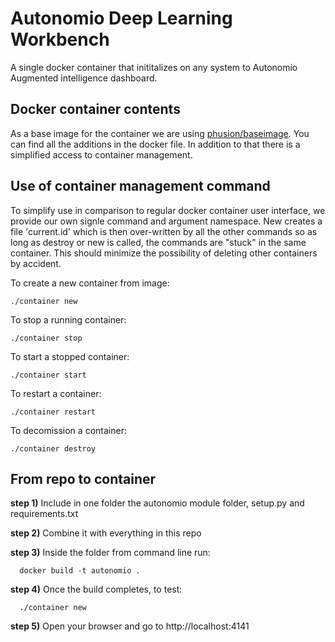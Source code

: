 # Autonomio Deep Learning Workbench

A single docker container that inititalizes on any system to Autonomio Augmented intelligence dashboard. 

## Docker container contents

As a base image for the container we are using [phusion/baseimage](http://phusion.github.io/baseimage-docker/). You can find all the additions in the docker file. In addition to that there is a simplified access to container management. 

## Use of container management command

To simplify use in comparison to regular docker container user interface, we provide our own signle command and argument namespace. New creates a file 'current.id' which is then over-written by all the other commands so as long as destroy or new is called, the commands are "stuck" in the same container. This should minimize the possibility of deleting other containers by accident. 

To create a new container from image: 

    ./container new
    
To stop a running container: 

    ./container stop

To start a stopped container: 

    ./container start
    
To restart a container: 

    ./container restart 
    
To decomission a container: 

    ./container destroy
    
## From repo to container
  
**step 1)** Include in one folder the autonomio module folder, setup.py and requirements.txt 

**step 2)** Combine it with everything in this repo

**step 3)** Inside the folder from command line run: 
      
      docker build -t autonomio .
     
**step 4)** Once the build completes, to test: 
  
      ./container new
      
**step 5)** Open your browser and go to http://localhost:4141
